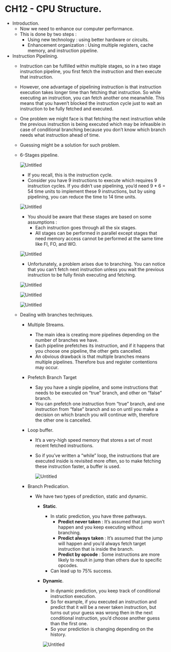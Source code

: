 # CH12 - CPU Structure.

- Introduction.
    - Now we need to enhance our computer performance.
    - This is done by two steps :
        - Using new technology : using better hardware or circuits.
        - Enhancement organization : Using multiple registers, cache memory, and instruction pipeline.
- Instruction Pipelining.
    - Instruction can be fulfilled within multiple stages, so in a two stage instruction pipeline, you first fetch the instruction and then execute that instruction.
    - However, one advantage of pipelining instruction is that instruction execution takes longer time than fetching that instruction. So while executing an instruction, you can fetch another one meanwhile. This means that you haven’t blocked the instruction cycle just to wait an instruction to be fully fetched and executed.
    - One problem we might face is that fetching the next instruction while the previous instruction is being executed which may be infeasible in case of conditional branching because you don’t know which branch needs what instruction ahead of time.
    - Guessing might be a solution for such problem.
    - 6-Stages pipeline.
        
        ![Untitled](CH12%20-%20CPU%20Structure%20534c7e7211344bebb2d852d0e7152521/Untitled.png)
        
        - If you recall, this is the instruction cycle.
        - Consider you have 9 instructions to execute which requires 9 instruction cycles. If you didn’t use pipelining, you’d need 9 * 6 = 54 time units to implement these 9 instructions, but by using pipelining, you can reduce the time to 14 time units.
        
        ![Untitled](CH12%20-%20CPU%20Structure%20534c7e7211344bebb2d852d0e7152521/Untitled%201.png)
        
        - You should be aware that these stages are based on some assumptions :
            - Each instruction goes through all the six stages.
            - All stages can be performed in parallel except stages that need memory access cannot be performed at the same time like FI, FO, and WO.
        
        ![Untitled](CH12%20-%20CPU%20Structure%20534c7e7211344bebb2d852d0e7152521/Untitled%202.png)
        
        - Unfortunately, a problem arises due to branching. You can notice that you can’t fetch next instruction unless you wait the previous instruction to be fully finish executing and fetching.
        
        ![Untitled](CH12%20-%20CPU%20Structure%20534c7e7211344bebb2d852d0e7152521/Untitled%203.png)
        
        ![Untitled](CH12%20-%20CPU%20Structure%20534c7e7211344bebb2d852d0e7152521/Untitled%204.png)
        
        ![Untitled](CH12%20-%20CPU%20Structure%20534c7e7211344bebb2d852d0e7152521/Untitled%205.png)
        
    - Dealing with branches techniques.
        - Multiple Streams.
            - The main idea is creating more pipelines depending on the number of branches we have.
            - Each pipeline prefetches its instruction, and if it happens that you choose one pipeline, the other gets cancelled.
            - An obvious drawback is that multiple branches means multiple pipelines. Therefore bus and register contentions may occur.
        - Prefetch Branch Target
            - Say you have a single pipeline, and some instructions that needs to be executed on “true” branch, and other on “false” branch.
            - You can prefetch one instruction from “true” branch, and one instruction from “false” branch and so on until you make a decision on which branch you will continue with, therefore the other one is cancelled.
        - Loop buffer.
            - It’s a very-high speed memory that stores a set of most recent fetched instructions.
            - So if you’ve written a “while” loop, the instructions that are executed inside is revisited more often, so to make fetching these instruction faster, a buffer is used.
                
                ![Untitled](CH12%20-%20CPU%20Structure%20534c7e7211344bebb2d852d0e7152521/Untitled%206.png)
                
        - Branch Predication.
            - We have two types of prediction, static and dynamic.
                - **Static**.
                    - In static prediction, you have three pathways.
                        - **Predict never taken** : It’s assumed that jump won’t happen and you keep executing without branching.
                        - **Predict always taken** : It’s assumed that the jump will happen and you’d always fetch target instruction that is inside the branch.
                        - **Predict by opcode** : Some instructions are more likely to result in jump than others due to specific opcodes.
                    - Can lead up to 75% success.
                - **Dynamic**.
                    - In dynamic prediction, you keep track of conditional instruction execution.
                    - So for example, if you executed an instruction and predict that it will be a never taken instruction, but turns out your guess was wrong then in the next conditional instruction, you’d choose another guess than the first one.
                    - So your prediction is changing depending on the history.
                    
                    ![Untitled](CH12%20-%20CPU%20Structure%20534c7e7211344bebb2d852d0e7152521/Untitled%207.png)